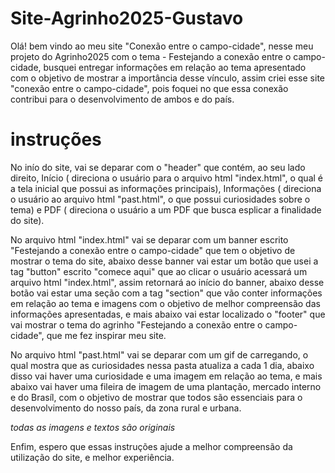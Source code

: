 # Site-Agrinho2025-Gustavo

Olá! bem vindo ao meu site "Conexão entre o campo-cidade", nesse meu projeto do Agrinho2025 com o tema - Festejando a conexão entre o campo-cidade, busquei entregar informações em relação ao tema apresentado com o objetivo de mostrar a importância desse vínculo, assim criei esse site "conexão entre o campo-cidade", pois foquei no que essa conexão contribui para o desenvolvimento de ambos e do país.

# instruções

No inío do site, vai se deparar com o "header" que contém, ao seu lado direito, Início ( direciona o usuário para o arquivo html "index.html", o qual é a tela inicial que possui as informações principais), Informações ( direciona o usuário ao arquivo html "past.html", o que possui curiosidades sobre o tema) e PDF ( direciona o usuário a um PDF que busca esplicar a finalidade do site).

No arquivo html "index.html" vai se deparar com um banner escrito "Festejando a conexão entre o campo-cidade" que tem o objetivo de mostrar o tema do site, abaixo desse banner vai estar um botão  que usei a tag "button" escrito "comece aqui" que ao clicar o usuário acessará um arquivo html "index.html", assim retornará ao início do banner, abaixo desse botão vai estar uma seção com a tag "section" que vão conter informações em relação ao tema e imagens com o objetivo de melhor compreensão das informações apresentadas, e mais abaixo vai estar localizado o "footer" que vai mostrar o tema do agrinho "Festejando a conexão entre o campo-cidade", que me fez inspirar meu site.

No arquivo html "past.html" vai se deparar com um gif de carregando, o qual mostra que as curiosidades nessa pasta atualiza a cada 1 dia, abaixo disso vai haver uma curiosidade e uma imagem em relação ao tema, e mais abaixo vai haver uma fileira de imagem de uma plantação, mercado interno e do Brasíl, com o objetivo de mostrar que todos são essenciais para o desenvolvimento do nosso país, da zona rural e urbana.

*todas as imagens e textos são originais*

Enfim, espero que essas instruções ajude a melhor compreensão da utilização do site, e melhor experiência.

#
